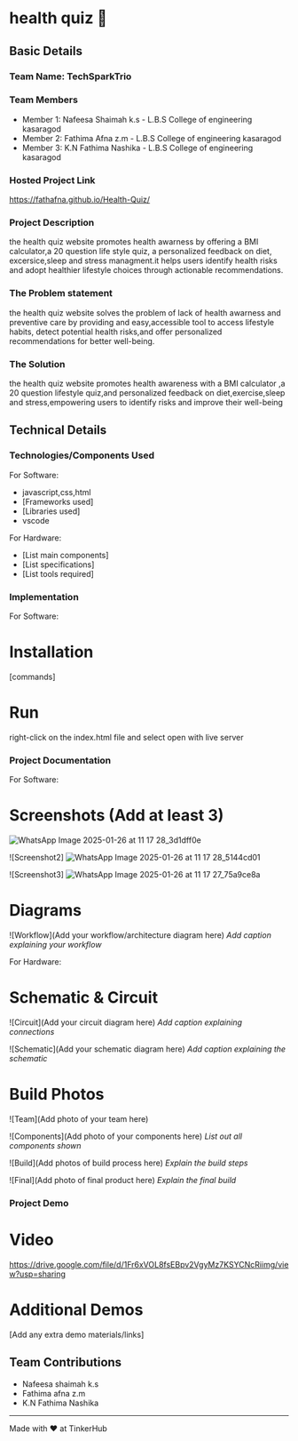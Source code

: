 

# health quiz 🎯


## Basic Details
### Team Name: TechSparkTrio


### Team Members
- Member 1: Nafeesa Shaimah k.s - L.B.S College of engineering kasaragod
- Member 2: Fathima Afna z.m - L.B.S College of engineering kasaragod
- Member 3: K.N Fathima Nashika - L.B.S College of engineering kasaragod

### Hosted Project Link
https://fathafna.github.io/Health-Quiz/

### Project Description
the health quiz website promotes health awarness by offering a BMI calculator,a 20 question life style quiz, a personalized feedback on diet, excersice,sleep and stress managment.it helps users identify health risks and adopt healthier lifestyle choices through actionable recommendations.

### The Problem statement
the health quiz website solves the problem of lack of health awarness and preventive care by providing and easy,accessible tool to access lifestyle habits, detect potential health risks,and offer personalized recommendations for better well-being.
### The Solution
the health quiz website promotes health awareness with a BMI calculator ,a 20 question lifestyle quiz,and personalized feedback on diet,exercise,sleep and stress,empowering users to identify risks and improve their well-being

## Technical Details
### Technologies/Components Used
For Software:
- javascript,css,html
- [Frameworks used]
- [Libraries used]
- vscode

For Hardware:
- [List main components]
- [List specifications]
- [List tools required]

### Implementation
For Software:
# Installation
[commands]

# Run
right-click on the index.html file and select open with live server  

### Project Documentation
For Software:

# Screenshots (Add at least 3)
![WhatsApp Image 2025-01-26 at 11 17 28_3d1dff0e](https://github.com/user-attachments/assets/8b7b4b77-c9fe-4aa1-87be-e3ed6792e3e8)






![Screenshot2]
![WhatsApp Image 2025-01-26 at 11 17 28_5144cd01](https://github.com/user-attachments/assets/ce263522-c559-4609-bdee-80c99cb94ead)



![Screenshot3]
![WhatsApp Image 2025-01-26 at 11 17 27_75a9ce8a](https://github.com/user-attachments/assets/1e49e115-4b46-4ade-b5bb-617014d3e479)


# Diagrams
![Workflow](Add your workflow/architecture diagram here)
*Add caption explaining your workflow*

For Hardware:

# Schematic & Circuit
![Circuit](Add your circuit diagram here)
*Add caption explaining connections*

![Schematic](Add your schematic diagram here)
*Add caption explaining the schematic*

# Build Photos
![Team](Add photo of your team here)


![Components](Add photo of your components here)
*List out all components shown*

![Build](Add photos of build process here)
*Explain the build steps*

![Final](Add photo of final product here)
*Explain the final build*

### Project Demo
# Video
https://drive.google.com/file/d/1Fr6xVOL8fsEBpv2VgyMz7KSYCNcRiimg/view?usp=sharing

# Additional Demos
[Add any extra demo materials/links]

## Team Contributions
- Nafeesa shaimah k.s
- Fathima afna z.m
- K.N Fathima Nashika

---
Made with ❤️ at TinkerHub
